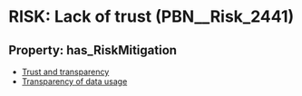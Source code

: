 # RISK: __Lack of trust__ (PBN__Risk_2441)

## Property: has_RiskMitigation

* [Trust and transparency](PBN__Mitigation_102)
* [Transparency of data usage](PBN__Mitigation_107)

